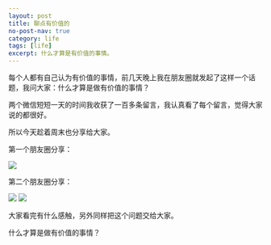 ```yaml
---
layout: post
title: 聊点有价值的
no-post-nav: true
category: life
tags: [life]
excerpt: 什么才算是有价值的事情。
---
```


每个人都有自己认为有价值的事情，前几天晚上我在朋友圈就发起了这样一个话题，我问大家：什么才算是做有价值的事情？

两个微信短短一天的时间我收获了一百多条留言，我认真看了每个留言，觉得大家说的都很好。

所以今天趁着周末也分享给大家。

第一个朋友圈分享：

![](http://favorites.ren/assets/images/2019/it/value02.jpeg)

第二个朋友圈分享：

![](http://favorites.ren/assets/images/2019/it/value03.jpeg)
![](http://favorites.ren/assets/images/2019/it/value04.jpeg)

大家看完有什么感触，另外同样把这个问题交给大家。

什么才算是做有价值的事情？
